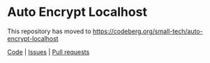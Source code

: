 # Auto Encrypt Localhost

This repository has moved to https://codeberg.org/small-tech/auto-encrypt-localhost

[Code](https://codeberg.org/small-tech/auto-encrypt-localhost) | [Issues](https://codeberg.org/small-tech/auto-encrypt-localhost/issues) | [Pull requests](https://codeberg.org/small-tech/auto-encrypt-localhost/pulls)
